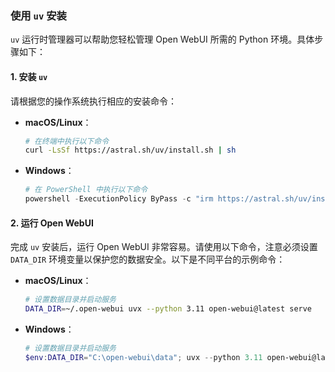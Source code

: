 ### 使用 `uv` 安装

`uv` 运行时管理器可以帮助您轻松管理 Open WebUI 所需的 Python 环境。具体步骤如下：

#### 1. 安装 `uv`

请根据您的操作系统执行相应的安装命令：

- **macOS/Linux**：
  ```bash
  # 在终端中执行以下命令
  curl -LsSf https://astral.sh/uv/install.sh | sh
  ```

- **Windows**：
  ```powershell
  # 在 PowerShell 中执行以下命令
  powershell -ExecutionPolicy ByPass -c "irm https://astral.sh/uv/install.ps1 | iex"
  ```

#### 2. 运行 Open WebUI

完成 `uv` 安装后，运行 Open WebUI 非常容易。请使用以下命令，注意必须设置 `DATA_DIR` 环境变量以保护您的数据安全。以下是不同平台的示例命令：

- **macOS/Linux**：
  ```bash
  # 设置数据目录并启动服务
  DATA_DIR=~/.open-webui uvx --python 3.11 open-webui@latest serve
  ```

- **Windows**：
  ```powershell
  # 设置数据目录并启动服务
  $env:DATA_DIR="C:\open-webui\data"; uvx --python 3.11 open-webui@latest serve
  ```
